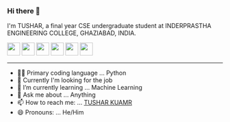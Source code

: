 ### Hi there 👋

 I'm TUSHAR, a final year CSE undergraduate student at INDERPRASTHA ENGINEERING COLLEGE, GHAZIABAD, INDIA.

[<img height="30" src="https://img.shields.io/badge/twitter-%231DA1F2.svg?&style=for-the-badge&logo=twitter&logoColor=white" />][twitter]
<a href="mailto:tushar13@outlook.in" style="text-decoration:none"><img height="30" src = "https://img.shields.io/badge/gmail-c14438?&style=for-the-badge&logo=gmail&logoColor=white"></a>
[<img height="30" src="https://img.shields.io/badge/linkedin-blue.svg?&style=for-the-badge&logo=linkedin&logoColor=white" />][LinkedIn]
[<img height="30" src = "https://img.shields.io/badge/Facebook-036be4.svg?&style=for-the-badge&logo=facebook&logoColor=white">][Facebook]
[<img height="30" src="https://play-lh.googleusercontent.com/9ASiwrVdio0I2i2Sd1UzRczyL81piJoKfKKBoC8PUm2q6565NMQwUJCuNGwH-enhm00" />][Instagram]
[<img height="30" src="https://img.shields.io/website?color=E74C3C&label=Portfolio%20Website&style=flat-square&up_message=TUSHAR%20KUMAR&url=https%3A%2F%2Ftusharkumar.live%2F"/>][TUSHAR KUMAR]

<hr />

[twitter]: https://twitter.com/_tushar13
[gmail]: https://gmail.com
[linkedin]: https://www.linkedin.com/in/tushar-kumar-972761191/
[Facebook]: https://www.facebook.com/profile.php?id=100002767658187
[Instagram]: https://www.instagram.com/_tushar.kumar13/
[TUSHAR KUMAR]: https://www.tusharkumar.tech/


- 👨‍💻 Primary coding language ... Python
- 🏢 Currently I'm looking for the job 
- 🌱 I’m currently learning ... Machine Learning
- 💬 Ask me about ... Anything
- 📫 How to reach me: ... [TUSHAR KUAMR](https://www.tusharkumar.tech/)
- 😄 Pronouns: ... He/Him

